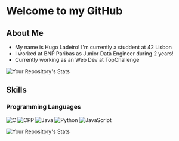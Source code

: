 # Welcome to my GitHub

## About Me
* My name is Hugo Ladeiro! I'm currently a studdent at 42 Lisbon
* I worked at BNP Paribas as Junior Data Engineer during 2 years!
* Currently working as an Web Dev at TopChallenge

![Your Repository's Stats](https://github-readme-stats.vercel.app/api?username=anzohs&show_icons=true)


## Skills

### Programming Languages

![C](https://img.shields.io/badge/c-%2300599C.svg?style=for-the-badge&logo=c&logoColor=white)
![CPP](https://img.shields.io/badge/C++-00599C?style=flat-square&logo=C%2B%2B&logoColor=whitee)
![Java](https://img.shields.io/badge/Java-ED8B00?style=for-the-badge&logo=openjdk&logoColor=white)
![Python](https://img.shields.io/badge/python-3670A0?style=for-the-badge&logo=python&logoColor=ffdd54)
![JavaScript](https://img.shields.io/badge/javascript-%23323330.svg?style=for-the-badge&logo=javascript&logoColor=%23F7DF1E)

![Your Repository's Stats](https://github-readme-stats.vercel.app/api/top-langs/?username=Anzohs&theme=blue-green)
